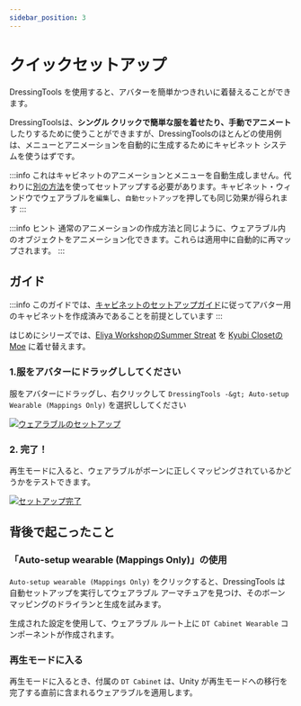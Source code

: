 ```yaml
---
sidebar_position: 3
---
```


# クイックセットアップ

DressingTools を使用すると、アバターを簡単かつきれいに着替えることができます。

DressingToolsは、**シングル クリックで簡単な服を着せたり、手動でアニメート**したりするために使うことができますが、DressingToolsのほとんどの使用例は、メニューとアニメーションを自動的に生成するためにキャビネット システムを使うはずです。

:::info これはキャビネットのアニメーションとメニューを自動生成しません。代わりに[別の方法](setup-clothes-with-cabinet-anim)を使ってセットアップする必要があります。キャビネット・ウィンドウでウェアラブルを`編集`し、`自動セットアップ`を押しても同じ効果が得られます :::

:::info ヒント 通常のアニメーションの作成方法と同じように、ウェアラブル内のオブジェクトをアニメーション化できます。これらは適用中に自動的に再マップされます。 :::

## ガイド

:::info このガイドでは、[キャビネットのセットアップガイド](setup-cabinet)に従ってアバター用のキャビネットを作成済みであることを前提としています :::

はじめにシリーズでは、[Eliya WorkshopのSummer Streat](https://booth.pm/ja/items/4666271) を [Kyubi ClosetのMoe](https://kyubihome.booth.pm/items/4667400) に着せ替えます。

### 1.服をアバターにドラッグししてください

服をアバターにドラッグし、右クリックして `DressingTools -&gt; Auto-setup Wearable (Mappings Only)` を選択ししてください

[![ウェアラブルのセットアップ](/img/setup-simple-2-setup-wearable.PNG)](/img/setup-simple-2-setup-wearable.PNG)

### 2. 完了！

再生モードに入ると、ウェアラブルがボーンに正しくマッピングされているかどうかをテストできます。

[![セットアップ完了](/img/setup-simple-3-done.PNG)](/img/setup-simple-3-done.PNG)

## 背後で起こったこと

### 「Auto-setup wearable (Mappings Only)」の使用

`Auto-setup wearable (Mappings Only)` をクリックすると、DressingTools は自動セットアップを実行してウェアラブル アーマチュアを見つけ、そのボーン マッピングのドライランと生成を試みます。

生成された設定を使用して、ウェアラブル ルート上に `DT Cabinet Wearable` コンポーネントが作成されます。

### 再生モードに入る

再生モードに入るとき、付属の `DT Cabinet` は、Unity が再生モードへの移行を完了する直前に含まれるウェアラブルを適用します。
